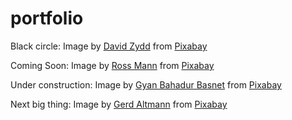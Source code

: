 # portfolio

Black circle:
Image by <a href="https://pixabay.com/users/DavidZydd-985081/?utm_source=link-attribution&amp;utm_medium=referral&amp;utm_campaign=image&amp;utm_content=2696910">David Zydd</a> from <a href="https://pixabay.com/?utm_source=link-attribution&amp;utm_medium=referral&amp;utm_campaign=image&amp;utm_content=2696910">Pixabay</a>

Coming Soon:
Image by <a href="https://pixabay.com/users/RossMannYYC-5748266/?utm_source=link-attribution&amp;utm_medium=referral&amp;utm_campaign=image&amp;utm_content=2550190">Ross Mann</a> from <a href="https://pixabay.com/?utm_source=link-attribution&amp;utm_medium=referral&amp;utm_campaign=image&amp;utm_content=2550190">Pixabay</a>

Under construction:
Image by <a href="https://pixabay.com/users/gyanbasnet-4192580/?utm_source=link-attribution&amp;utm_medium=referral&amp;utm_campaign=image&amp;utm_content=4011849">Gyan Bahadur Basnet</a> from <a href="https://pixabay.com/?utm_source=link-attribution&amp;utm_medium=referral&amp;utm_campaign=image&amp;utm_content=4011849">Pixabay</a>

Next big thing:
Image by <a href="https://pixabay.com/users/geralt-9301/?utm_source=link-attribution&amp;utm_medium=referral&amp;utm_campaign=image&amp;utm_content=1647339">Gerd Altmann</a> from <a href="https://pixabay.com/?utm_source=link-attribution&amp;utm_medium=referral&amp;utm_campaign=image&amp;utm_content=1647339">Pixabay</a>
